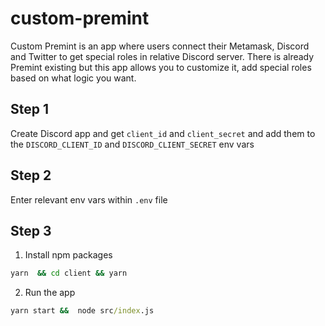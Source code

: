 # custom-premint

Custom Premint is an app where users connect their Metamask, Discord and Twitter to get special roles in relative Discord server.
There is already Premint existing but this app allows you to customize it, add special roles based on what logic you want.

## Step 1

Create Discord app and get `client_id` and `client_secret` and add them to the `DISCORD_CLIENT_ID` and `DISCORD_CLIENT_SECRET` env vars

## Step 2

Enter relevant env vars within `.env` file

## Step 3

1. Install npm packages

```bat
yarn  && cd client && yarn

```

2. Run the app

```bat
yarn start &&  node src/index.js

```
